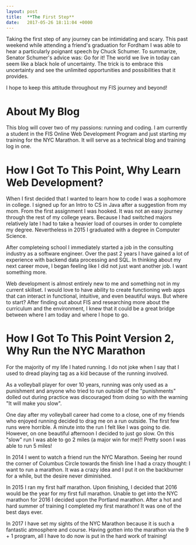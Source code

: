 ```yaml
---
layout: post
title:  **The First Step**
date:   2017-05-26 18:11:04 +0000
---
```


Taking the first step of any journey can be intimidating and scary. This past weekend while attending a friend's graduation for Fordham I was able to hear a particularly poignant speech by Chuck Schumer. To summarize, Senator Schumer's advice was: Go for it! The world we live in today can seem like a black hole of uncertainty. The trick is to embrace this uncertainty and see the unlimited opportunities and possibilities that it provides. 

I hope to keep this attitude throughout my FIS journey and beyond!

# About My Blog
This blog will cover two of my passions: running and coding. I am currently a student in the FIS Online Web Development Program and just starting my training for the NYC Marathon. It will serve as a technical blog and training log in one. 

# How I Got To This Point, Why Learn Web Development? 

When I first decided that I wanted to learn how to code I was a sophomore in college. I signed up for an Intro to CS in Java after a suggestion from my mom. From the first assignment I was hooked. It was not an easy journey through the rest of my college years. Because I had switched majors relatively late I had to take a heavier load of courses in order to complete my degree. Nevertheless in 2015 I graduated with a degree in Computer Science.

After completeing school I immediately started a job in the consulting industry as a software engineer. Over the past 2 years I have gained a lot of experience with backend data processing and SQL. In thinking about my next career move, I began feeling like I did not just want another job. I want something more. 

Web development is almost entirely new to me and something not in my current skillset. I would love to have ability to create functioning web apps that can interact in functional, intuitive, and even beautiful ways.  But where to start? After finding out about FIS and researching more about the curriculum and the environment, I knew that it could be a great bridge between where I am today and where I hope to go.

# How I Got To This Point Version 2, Why Run the NYC Marathon

For the majority of my life I hated running. I do not joke when I say that I used to dread playing tag as a kid because of the running involved. 

As a volleyball player for over 10 years, running was only used as a punishment and anyone who tried to run outside of the "punishments" dolled out during practice was discouraged from doing so with the warning "It will make you slow".

One day after my volleyball career had come to a close, one of my friends who enjoyed running decided to drag me on a run outside. The first few runs were horrible. A minute into the run I felt like I was going to die. However, on one beautiful afternoon I decided to just go slow. On this "slow" run I was able to go 2 miles (a major win for me)!! Pretty soon I was able to run 5 miles! 

In 2014 I went to watch a friend run the NYC Marathon. Seeing her round the corner of Columbus Circle towards the finish line I had a crazy thought: I want to run a marathon. It was a crazy idea and I put it on the backburner for a while, but the desire never diminished. 

In 2015 I ran my first half marathon. Upon finishing, I decided that 2016 would be the year for my first full marathon. Unable to get into the NYC marathon for 2016 I decided upon the Portland marathon. After a hot and hard summer of training I completed my first marathon! It was one of the best days ever.

In 2017 I have set my sights of the NYC Marathon because it is such a fantastic atmosphere and course. Having gotten into the marathon via the 9 + 1 program, all I have to do now is put in the hard work of training!




